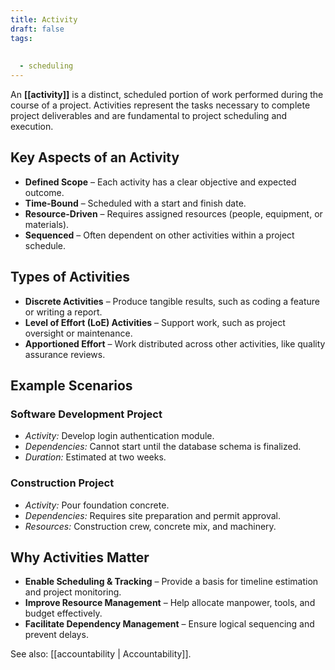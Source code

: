 ```yaml
---
title: Activity
draft: false
tags:
  
  
  - scheduling
---
```


An **[[activity]]** is a distinct, scheduled portion of work performed during the course of a project. Activities represent the tasks necessary to complete project deliverables and are fundamental to project scheduling and execution.

## Key Aspects of an Activity
- **Defined Scope** – Each activity has a clear objective and expected outcome.
- **Time-Bound** – Scheduled with a start and finish date.
- **Resource-Driven** – Requires assigned resources (people, equipment, or materials).
- **Sequenced** – Often dependent on other activities within a project schedule.

## Types of Activities
- **Discrete Activities** – Produce tangible results, such as coding a feature or writing a report.
- **Level of Effort (LoE) Activities** – Support work, such as project oversight or maintenance.
- **Apportioned Effort** – Work distributed across other activities, like quality assurance reviews.

## Example Scenarios

### **Software Development Project**
- *Activity:* Develop login authentication module.
- *Dependencies:* Cannot start until the database schema is finalized.
- *Duration:* Estimated at two weeks.

### **Construction Project**
- *Activity:* Pour foundation concrete.
- *Dependencies:* Requires site preparation and permit approval.
- *Resources:* Construction crew, concrete mix, and machinery.

## Why Activities Matter
- **Enable Scheduling & Tracking** – Provide a basis for timeline estimation and project monitoring.
- **Improve Resource Management** – Help allocate manpower, tools, and budget effectively.
- **Facilitate Dependency Management** – Ensure logical sequencing and prevent delays.

See also: [[accountability | Accountability]].
